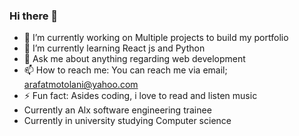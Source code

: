 ### Hi there 👋


- 🔭 I’m currently working on Multiple projects to build my portfolio
- 🌱 I’m currently learning React js and Python
- 💬 Ask me about anything regarding web development
- 📫 How to reach me: You can reach  me via email; arafatmotolani@yahoo.com
- ⚡ Fun fact: Asides coding, i love to read and listen music
- Currently an Alx software engineering trainee
- Currently in university studying Computer science
